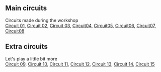 ## Main circuits
Circuits made during the workshop  
[Circuit 01](https://www.tinkercad.com/things/hkREu1wtgZO-circuit-1?sharecode=BYw1-nFWBrCQGk7q2-ulKwA5C_sh5ExD2xSxZYLymnI), 
[Circuit 02](https://www.tinkercad.com/things/iJjkeGyxKHh-circuit-2?sharecode=VH54_SB5R2dCYthJnViYKxf9gEtQGfP6SXaReGMb93c), 
[Circuit 03](https://www.tinkercad.com/things/1VlFqXXbumq-circuit-3?sharecode=zK4XUSOX-HMJaaCmU8zmV1UJ1uCgVXMj3JZE76QSaXY), 
[Circuit04](https://www.tinkercad.com/things/1FSl56Bv3NV-circuit-4?sharecode=c9k2LtO-GqohTOuUoMwFqsXed78uHGci1Omr4PJeugw),
[Circuit05](https://www.tinkercad.com/things/g79iPl5WbTS-circuit-5?sharecode=Xo8AjHn3BDJ3QrBgDpPUZCXUsGGfdw1NjDAILjckpEc),
[Circuit06](https://www.tinkercad.com/things/ewHP2PHqmM9-circuit-6?sharecode=atRURgL2iYLPpdsIkPR77OhjYEsFfulGxLjatPztU6A),
[Circuit07](https://www.tinkercad.com/things/9GohJ2lNTTq-circuit-7?sharecode=rL2QLvp70Y8aAuXzoeobGed1MTJgrYh88QsKd9A3NHQ),
[Circuit08](https://www.tinkercad.com/things/e7uUpDU4XTC-circuit-8?sharecode=GwXP8lxYJ65vV8hnLV5y2PXqni781RvH4_HjV4I-Yck)

## Extra circuits
Let's play a little bit more  
[Circuit 09](https://www.tinkercad.com/things/bQaqJwo10Kl-circuit-9?sharecode=JKoY4neBTrl-zA8CsatjVdrExo00NNAJA7KSaVYo1fU), 
[Circuit 10](https://www.tinkercad.com/things/c4JHuE4JKAS-circuit-10?sharecode=vw25ho57GpgkzmpoGhHQO9yPvxMjelgf_0TqV60ZHP8), 
[Circuit 11](https://www.tinkercad.com/things/dEsxzRqBDV7-circuit-11?sharecode=c8IDMbpYN-xyPcC9d5W3Yb2xoQsrVp93SJru7AH3aYU), 
[Circuit 12](https://www.tinkercad.com/things/5O4uiQ13qz4-circuit-12?sharecode=vi_YmTvpocDUwOSSYVm2fDULaukLqYyg8qHY75DlFdE), 
[Circuit 13](https://www.tinkercad.com/things/7MkIHDKpZ83-circuit-13?sharecode=4YfV8ozoiZ3O-vjMtfSKe5J6kw84d-vSOpYZ36XY9vg), 
[Circuit 14](https://www.tinkercad.com/things/49AO0FVx0nx-circuit-14?sharecode=rxDMG_dGVomwqGUAokxcIPxV5ZzwcBVO5s1dUbdpGbA), 
[Circuit 15](https://www.tinkercad.com/things/hLRDS3663vb-circuit-15?sharecode=6owkmCeGZkkmPSYCp-MW2aQP2KAuABh1Sj67bD2GlE0)
